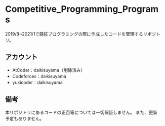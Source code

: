# Competitive_Programming_Programs

2019/8~2021/1で競技プログラミングの際に作成したコードを管理するリポジトリ。

## アカウント

- AtCoder：daikisuyama（削除済み）
- Codeforces：daikisuyama
- yukicoder：daikisuyama

## 備考

本リポジトリにあるコードの正否等については一切保証しません。
また、更新予定もありません。
